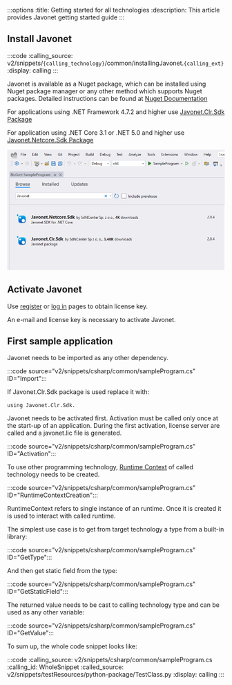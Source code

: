 :::options
:title: Getting started for all technologies
:description: This article provides Javonet getting started guide
:::

## Install Javonet

:::code 
:calling_source: v2/snippets/`{calling_technology}`/common/installingJavonet.`{calling_ext}` 
:display: calling
:::

Javonet is available as a Nuget package, which can be installed using Nuget package manager or any other method which supports Nuget packages. Detailed instructions can be found at [Nuget Documentation](https://learn.microsoft.com/en-us/nuget/)    

For applications using .NET Framework 4.7.2 and higher use [Javonet.Clr.Sdk Package](https://www.nuget.org/packages/Javonet.Clr.Sdk)  

For application using .NET Core 3.1 or .NET 5.0 and higher use [Javonet.Netcore.Sdk Package](https://www.nuget.org/packages/Javonet.Netcore.Sdk)  

![Install Javonet in Nuget](/v2/images/getting-started-dotnet-nuget.png?raw=true "Install Javonet in Nuget")  

## Activate Javonet

Use [register](https://my.javonet.com/signup/?type=free) or [log in](https://my.javonet.com/signin/) pages to obtain license key.

An e-mail and license key is necessary to activate Javonet.

## First sample application

Javonet needs to be imported as any other dependency.

:::code source="v2/snippets/csharp/common/sampleProgram.cs" ID="Import":::

If Javonet.Clr.Sdk package is used replace it with:
```
using Javonet.Clr.Sdk.
```

Javonet needs to be activated first. Activation must be called only once at the start-up of an application. During the first activation, license server are called and a javonet.lic file is generated. 

:::code source="v2/snippets/csharp/common/sampleProgram.cs" ID="Activation":::

To use other programming technology, [Runtime Context](/guides/v2/foundations/runtime-context.md) of called technology needs to be created.

:::code source="v2/snippets/csharp/common/sampleProgram.cs" ID="RuntimeContextCreation":::

RuntimeContext refers to single instance of an runtime. Once it is created it is used to interact with called runtime.

The simplest use case is to get from target technology a type from a built-in library:

:::code source="v2/snippets/csharp/common/sampleProgram.cs" ID="GetType":::

And then get static field from the type:

:::code source="v2/snippets/csharp/common/sampleProgram.cs" ID="GetStaticField":::

The returned value needs to be cast to calling technology type and can be used as any other variable:

:::code source="v2/snippets/csharp/common/sampleProgram.cs" ID="GetValue":::

To sum up, the whole code snippet looks like:

:::code 
:calling_source: v2/snippets/csharp/common/sampleProgram.cs 
:calling_id: WholeSnippet
:called_source: v2/snippets/testResources/python-package/TestClass.py
:display: calling
:::

